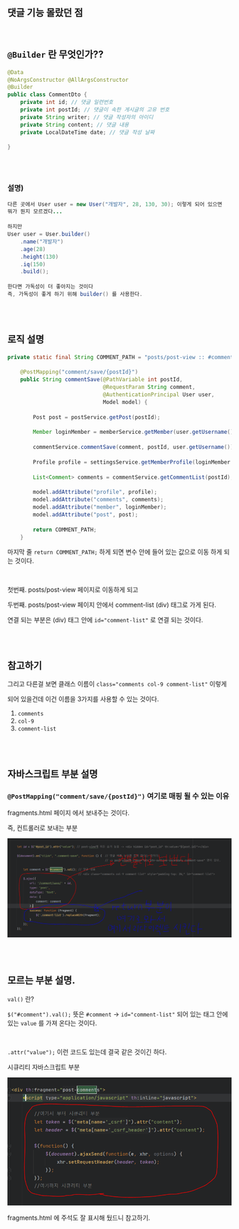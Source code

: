 ## 댓글 기능 몰랐던 점

<br/>

## `@Builder` 란 무엇인가??

```java
@Data
@NoArgsConstructor @AllArgsConstructor
@Builder
public class CommentDto {
    private int id; // 댓글 일련번호
    private int postId; // 댓글이 속한 게시글의 고유 번호
    private String writer; // 댓글 작성자의 아이디
    private String content; // 댓글 내용
    private LocalDateTime date; // 댓글 작성 날짜

}
```

<br/><br/>

### 설명)

```java
다른 곳에서 User user = new User("개발자", 28, 130, 30); 이렇게 되어 있으면
뭐가 뭔지 모르겠다...

하지만 
User user = User.builder()
	.name("개발자")
	.age(28)
	.height(130)
	.iq(150)
	.build();
	
한다면 가독성이 더 좋아지는 것이다
즉, 가독성이 좋게 하기 위해 builder() 를 사용한다.
```

<br/><br/>

## 로직 설명

```java
private static final String COMMENT_PATH = "posts/post-view :: #comment-list";

    @PostMapping("comment/save/{postId}")
    public String commentSave(@PathVariable int postId,
                              @RequestParam String comment,
                              @AuthenticationPrincipal User user,
                              Model model) {

        Post post = postService.getPost(postId);

        Member loginMember = memberService.getMember(user.getUsername());

        commentService.commentSave(comment, postId, user.getUsername());

        Profile profile = settingsService.getMemberProfile(loginMember.getId());

        List<Comment> comments = commentService.getCommentList(postId);

        model.addAttribute("profile", profile);
        model.addAttribute("comments", comments);
        model.addAttribute("member", loginMember);
        model.addAttribute("post", post);

        return COMMENT_PATH;
    }
```

마지막 줄 `return COMMENT_PATH;` 하게 되면 변수 안에 들어 있는 값으로 이동 하게 되는 것이다.

<br/>

첫번째. posts/post-view 페이지로 이동하게 되고

두번째. posts/post-view 페이지 안에서  comment-list (div) 태그로 가게 된다.

연결 되는 부분은 (div) 태그 안에 `id="comment-list"` 로 연결 되는 것이다.

<br/><br/>

## 참고하기

그리고 다른걸 보면 클래스 이름이 `class="comments col-9 comment-list"` 이렇게 

되어 있을건데 이건 이름을 3가지를 사용할 수 있는 것이다. 

1. `comments`
2. `col-9`
3. `comment-list`

<br/><br/>

## 자바스크립트 부분 설명

### `@PostMapping("comment/save/{postId}")` 여기로 매핑 될 수 있는 이유

fragments.html 페이지 에서 보내주는 것이다. 

즉, 컨트롤러로 보내는 부분

![이미지](/programming/img/회원가입설명19.PNG)

<br/><br/>

## 모르는 부분 설명.

`val()` 란?

`$("#comment").val();` 뜻은 `#comment` → `id="comment-list"` 되어 있는 태그 안에 있는 `value` 를 가져 온다는 것이다.

<br/>

`.attr("value");` 이런 코드도 있는데 결국 같은 것이긴 하다.

시큐리티 자바스크립트 부분

![이미지](/programming/img/회원가입설명20.PNG)

fragments.html 에 주석도 잘 표시해 뒀드니 참고하기.
